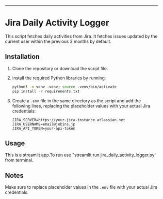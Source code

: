 ---

# Jira Daily Activity Logger

This script fetches daily activities from Jira. It fetches issues updated by the current user within the previous 3 months by default.

## Installation

1. Clone the repository or download the script file.
2. Install the required Python libraries by running:

    ```sh
    python3 -m venv .venv; source .venv/bin/activate
    pip install -r requirements.txt 
    ```

3. Create a `.env` file in the same directory as the script and add the following lines, replacing the placeholder values with your actual Jira credentials:

    ```env
    JIRA_SERVER=https://your-jira-instance.atlassian.net
    JIRA_USERNAME=email@jobins.jp
    JIRA_API_TOKEN=your-api-token
    ```

## Usage
This is a streamlit app.To run use "streamlit run jira_daily_activity_logger.py' from terminal.  

## Notes
Make sure to replace placeholder values in the `.env` file with your actual Jira credentials.
